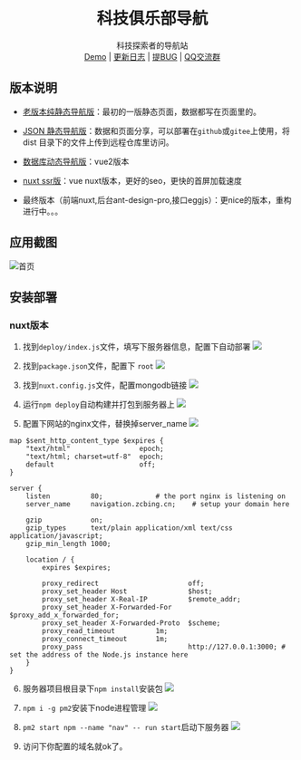 <h1 align="center">科技俱乐部导航</h1>
<p align="center">
  科技探索者的导航站　<br>
  <a href="http://nav.geekape.net/">Demo</a>  |  <a href="https://github.com/geekape/geek-navigation/commits/nuxt">更新日志</a> | <a href="https://support.qq.com/product/330737">提BUG</a> | 
  <a target="_blank" href="https://qm.qq.com/cgi-bin/qm/qr?k=fDuB_YjUasI22QoHU_HlZozIz5LPpZ8z&jump_from=webapi">QQ交流群</a>
</p>



## 版本说明

- [老版本纯静态导航版](https://github.com/geekape/geek-navigation/tree/master)：最初的一版静态页面，数据都写在页面里的。

- [JSON 静态导航版](https://github.com/geekape/geek-navigation/tree/json-navigation)：数据和页面分享，可以部署在`github`或`gitee`上使用，将 dist 目录下的文件上传到远程仓库里访问。

- [数据库动态导航版](https://github.com/geekape/geek-navigation/tree/vue2)：vue2版本

- [nuxt ssr版](https://github.com/geekape/geek-navigation/tree/nuxt)：vue nuxt版本，更好的seo，更快的首屏加载速度

- 最终版本（前端nuxt,后台ant-design-pro,接口eggjs）：更nice的版本，重构进行中。。。

## 应用截图

![首页](https://cdn.nlark.com/yuque/0/2020/png/225518/1604404219179-bd630676-0434-47d7-88fb-c2d30f6a52f3.png?x-oss-process=image%2Fresize%2Cw_1401)


## 安装部署

### nuxt版本

1. 找到`deploy/index.js`文件，填写下服务器信息，配置下自动部署
![](https://cdn.nlark.com/yuque/0/2020/png/225518/1604404420095-d4641663-9a88-4dc8-9c3b-7cd4ad2376a3.png?x-oss-process=image%2Fresize%2Cw_1016)

2. 找到`package.json`文件，配置下 `root`
![](https://cdn.nlark.com/yuque/0/2020/png/225518/1604404507333-eaef76d4-2768-467e-b297-fe69f6a1780c.png?x-oss-process=image%2Fresize%2Cw_1016)

3. 找到`nuxt.config.js`文件，配置mongodb链接
![](https://cdn.nlark.com/yuque/0/2020/png/225518/1604404593230-b3c18df0-3ff7-4fdd-9eac-de7c1e27b90b.png?x-oss-process=image%2Fresize%2Cw_1016)

4. 运行`npm deploy`自动构建并打包到服务器上
![](https://cdn.nlark.com/yuque/0/2020/png/225518/1604404738719-a521df02-230b-47e2-921b-db8017314adc.png)

5. 配置下网站的nginx文件，替换掉server_name
![](https://cdn.nlark.com/yuque/0/2020/png/225518/1604405307396-86b34fdd-1e7f-4803-b456-7b2d9a5e2c70.png)
```
map $sent_http_content_type $expires {
    "text/html"                 epoch;
    "text/html; charset=utf-8"  epoch;
    default                     off;
}

server {
    listen          80;             # the port nginx is listening on
    server_name     navigation.zcbing.cn;    # setup your domain here

    gzip            on;
    gzip_types      text/plain application/xml text/css application/javascript;
    gzip_min_length 1000;

    location / {
        expires $expires;

        proxy_redirect                      off;
        proxy_set_header Host               $host;
        proxy_set_header X-Real-IP          $remote_addr;
        proxy_set_header X-Forwarded-For    $proxy_add_x_forwarded_for;
        proxy_set_header X-Forwarded-Proto  $scheme;
        proxy_read_timeout          1m;
        proxy_connect_timeout       1m;
        proxy_pass                          http://127.0.0.1:3000; # set the address of the Node.js instance here
    }
}
```

6. 服务器项目根目录下`npm install`安装包
![](https://cdn.nlark.com/yuque/0/2020/png/225518/1604405088379-f35f0f47-197e-46ae-825e-614568a34159.png)

7. `npm i -g pm2`安装下node进程管理
![](https://cdn.nlark.com/yuque/0/2020/png/225518/1604405164042-91d9384a-b75a-4a3e-8562-015538530c14.png)

8. `pm2 start npm --name "nav" -- run start`启动下服务器
![](https://cdn.nlark.com/yuque/0/2020/png/225518/1604405227675-546282af-8eab-4a01-8481-0735cd62540d.png)

9. 访问下你配置的域名就ok了。
